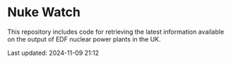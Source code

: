 # Nuke Watch

This repository includes code for retrieving the latest information available on the output of EDF nuclear power plants in the UK.

Last updated: 2024-11-09 21:12